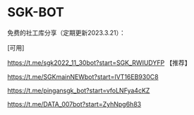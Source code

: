# SGK-BOT
免费的社工库分享（定期更新2023.3.21）：

[可用]

https://t.me/sgk2022_11_30bot?start=SGK_RWIUDYFP 【推荐】

https://t.me/SGKmainNEWbot?start=IVT16EB930C8

https://t.me/pingansgk_bot?start=vfoLNFya4cKZ

https://t.me/DATA_007bot?start=ZyhNpg6h83



